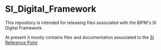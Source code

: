 # SI_Digital_Framework

This repository is intended for releasing files associated with the BIPM's SI Digital Framework.

At present it mostly contains files and documentation associated to the [SI Reference Point](SI_Reference_Point/docs/README.md)
